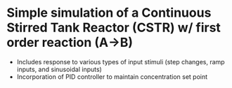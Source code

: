 # Simple simulation of a Continuous Stirred Tank Reactor (CSTR) w/ first order reaction (A→B)
- Includes response to various types of input stimuli (step changes, ramp inputs, and sinusoidal inputs)
- Incorporation of PID controller to maintain concentration set point 
